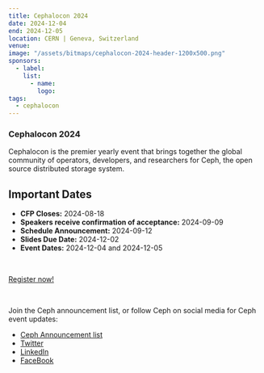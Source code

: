 ```yaml
---
title: Cephalocon 2024
date: 2024-12-04
end: 2024-12-05
location: CERN | Geneva, Switzerland
venue:
image: "/assets/bitmaps/cephalocon-2024-header-1200x500.png"
sponsors:
  - label:
    list:
      - name:
        logo:
tags:
  - cephalocon
---
```


### Cephalocon 2024

Cephalocon is the premier yearly event that brings together the global
community of operators, developers, and researchers for Ceph, the open source
distributed storage system.

## Important Dates

- **CFP Closes:** 2024-08-18
- **Speakers receive confirmation of acceptance:** 2024-09-09
- **Schedule Announcement:** 2024-09-12
- **Slides Due Date:** 2024-12-02
- **Event Dates:** 2024-12-04 and 2024-12-05

<br />

<a class="button" href="https://events.linuxfoundation.org/cephalocon/">Register now!</a>

<br />

Join the Ceph announcement list, or follow Ceph on social media for Ceph event
updates:

- [Ceph Announcement list](https://lists.ceph.io/postorius/lists/ceph-announce.ceph.io/)
- [Twitter](https://twitter.com/ceph)
- [LinkedIn](https://www.linkedin.com/company/ceph/)
- [FaceBook](https://www.facebook.com/cephstorage/)
